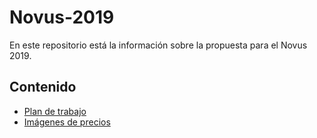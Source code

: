# Novus-2019

En este repositorio está la información sobre la propuesta para el Novus 2019.

## Contenido
- [Plan de trabajo](/Planeacion/Planeacion.md)
- [Imágenes de precios](/res)